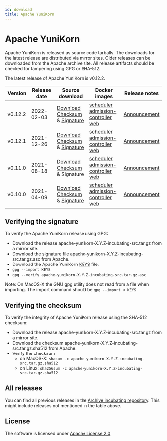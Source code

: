 ```yaml
---
id: download
title: Apache YuniKorn
---
```


<!--
Licensed to the Apache Software Foundation (ASF) under one
or more contributor license agreements.  See the NOTICE file
distributed with this work for additional information
regarding copyright ownership.  The ASF licenses this file
to you under the Apache License, Version 2.0 (the
"License"); you may not use this file except in compliance
with the License.  You may obtain a copy of the License at

  http://www.apache.org/licenses/LICENSE-2.0

Unless required by applicable law or agreed to in writing,
software distributed under the License is distributed on an
"AS IS" BASIS, WITHOUT WARRANTIES OR CONDITIONS OF ANY
KIND, either express or implied.  See the License for the
specific language governing permissions and limitations
under the License.
-->

# Apache YuniKorn

Apache YuniKorn is released as source code tarballs.
The downloads for the latest release are distributed via mirror sites.
Older releases can be downloaded from the Apache archive site.
All release artifacts should be checked for tampering using GPG or SHA-512.

The latest release of Apache YuniKorn is v0.12.2.

| Version | Release date | Source download                                                                                                                                                                                                                                                                                                                                                              | Docker images                                                                                                                                                                                                                                                                                                                                                                                                                                                                               | Release notes                            |
|---------|--------------|------------------------------------------------------------------------------------------------------------------------------------------------------------------------------------------------------------------------------------------------------------------------------------------------------------------------------------------------------------------------------|---------------------------------------------------------------------------------------------------------------------------------------------------------------------------------------------------------------------------------------------------------------------------------------------------------------------------------------------------------------------------------------------------------------------------------------------------------------------------------------------|------------------------------------------|
| v0.12.2 | 2022-02-03   | [Download](https://www.apache.org/dyn/closer.lua/incubator/yunikorn/0.12.2/apache-yunikorn-0.12.2-incubating-src.tar.gz) <br />[Checksum](https://downloads.apache.org/incubator/yunikorn/0.12.2/apache-yunikorn-0.12.2-incubating-src.tar.gz.sha512) & [Signature](https://downloads.apache.org/incubator/yunikorn/0.12.2/apache-yunikorn-0.12.2-incubating-src.tar.gz.asc) | [scheduler](https://hub.docker.com/layers/apache/yunikorn/scheduler-0.12.2/images/sha256-aa2de246fc48a6a9859f0cc1b9fb66c4a0928a5af5925494b68ca755c69e830b) <br />[admission-controller](https://hub.docker.com/layers/apache/yunikorn/admission-0.12.2/images/sha256-0270b1912b5da05db635d1952608f04166e892385e879a16940d963bd1c79bd4) <br />[web](https://hub.docker.com/layers/apache/yunikorn/web-0.12.2/images/sha256-7c886a967d04c3a8df14a3ededf15e14af7db8cd7bea85ca4b935a5c9a0f0243) | [Announcement](/release-announce/0.12.2) |
| v0.12.1 | 2021-12-26   | [Download](https://archive.apache.org/dist/incubator/yunikorn/0.12.1/apache-yunikorn-0.12.1-incubating-src.tar.gz) <br />[Checksum](https://archive.apache.org/dist/incubator/yunikorn/0.12.1/apache-yunikorn-0.12.1-incubating-src.tar.gz.sha512) & [Signature](https://archive.apache.org/dist/incubator/yunikorn/0.12.1/apache-yunikorn-0.12.1-incubating-src.tar.gz.asc) | [scheduler](https://hub.docker.com/layers/apache/yunikorn/scheduler-0.12.1/images/sha256-dc134a270b71506b665bcd37f4d7062d6aea3ee467cb2aff5df3030db96e40ef) <br />[admission-controller](https://hub.docker.com/layers/apache/yunikorn/admission-0.12.1/images/sha256-3d3e83a7d7544e40bcef34e853eba6cff2f45fe671a732687071643583f15b5e) <br />[web](https://hub.docker.com/layers/apache/yunikorn/web-0.12.1/images/sha256-daa6f39e21a2ec73e7cffe649705f48ae7abd05a672da55ba810c4bd4d0509db) | [Announcement](/release-announce/0.12.1) |
| v0.11.0 | 2021-08-18   | [Download](https://archive.apache.org/dist/incubator/yunikorn/0.11.0/apache-yunikorn-0.11.0-incubating-src.tar.gz) <br />[Checksum](https://archive.apache.org/dist/incubator/yunikorn/0.11.0/apache-yunikorn-0.11.0-incubating-src.tar.gz.sha512) & [Signature](https://archive.apache.org/dist/incubator/yunikorn/0.11.0/apache-yunikorn-0.11.0-incubating-src.tar.gz.asc) | [scheduler](https://hub.docker.com/layers/apache/yunikorn/scheduler-0.11.0/images/sha256-7d156e4df2cb1a99d6f3cf5bfd15ae42c7c195f66411b83a720b375194209d20) <br />[admission-controller](https://hub.docker.com/layers/apache/yunikorn/admission-0.11.0/images/sha256-2b1cee3e79a0f08c835ed264c537b14eb0527d7196dcbbf613296f034c8c2a70) <br />[web](https://hub.docker.com/layers/apache/yunikorn/web-0.11.0/images/sha256-e07a8465fefb4f51ab989b7be4db824b51fc4b925fb400c09fad87d0b0729246) | [Announcement](/release-announce/0.11.0) |
| v0.10.0 | 2021-04-09   | [Download](https://archive.apache.org/dist/incubator/yunikorn/0.10.0/apache-yunikorn-0.10.0-incubating-src.tar.gz) <br />[Checksum](https://archive.apache.org/dist/incubator/yunikorn/0.10.0/apache-yunikorn-0.10.0-incubating-src.tar.gz.sha512) & [Signature](https://archive.apache.org/dist/incubator/yunikorn/0.10.0/apache-yunikorn-0.10.0-incubating-src.tar.gz.asc) | [scheduler](https://hub.docker.com/layers/apache/yunikorn/scheduler-0.10.0/images/sha256-e8f44044876fb15e254a081ee43c9dd4c899069670ea1aa7b5021b86c0b1dcd1) <br />[admission-controller](https://hub.docker.com/layers/apache/yunikorn/admission-0.10.0/images/sha256-3cf0d833f09d3bc6a5af73b51316a532d91162fecd59c60ec35dd1c894eefa73) <br />[web](https://hub.docker.com/layers/apache/yunikorn/web-0.10.0/images/sha256-e0a8c3b44c4dbecacf403e5ff89ce3ddeb9b57fd68b58961173c3d1b9f95896e) | [Announcement](/release-announce/0.10.0) |

## Verifying the signature

To verify the Apache YuniKorn release using GPG:

- Download the release apache-yunikorn-X.Y.Z-incubating-src.tar.gz from a mirror site.
- Download the signature file apache-yunikorn-X.Y.Z-incubating-src.tar.gz.asc from Apache.
- Download the Apache YuniKorn [KEYS](https://downloads.apache.org/incubator/yunikorn/KEYS) file.
- `gpg --import KEYS`
- `gpg --verify apache-yunikorn-X.Y.Z-incubating-src.tar.gz.asc`

Note: On MacOS-X the GNU gpg utility does not read from a file when importing.
The import command should be `gpg --import < KEYS`   

## Verifying the checksum

To verify the integrity of Apache YuniKorn release using the SHA-512 checksum:

- Download the release apache-yunikorn-X.Y.Z-incubating-src.tar.gz from a mirror site.
- Download the checksum apache-yunikorn-X.Y.Z-incubating-src.tar.gz.sha512 from Apache.
- Verify the checksum
  - on MacOS-X: `shasum -c apache-yunikorn-X.Y.Z-incubating-src.tar.gz.sha512`
  - on Linux: `sha256sum -c apache-yunikorn-X.Y.Z-incubating-src.tar.gz.sha512`

## All releases

You can find all previous releases in the [Archive incubating repository](https://archive.apache.org/dist/incubator/yunikorn/).
This might include releases not mentioned in the table above.

## License

The software is licensed under [Apache License 2.0](https://www.apache.org/licenses/LICENSE-2.0)
